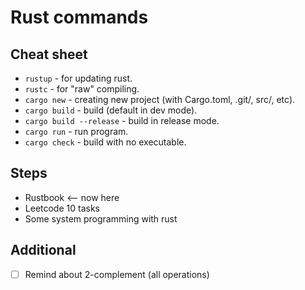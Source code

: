 # Rust commands

## Cheat sheet

- `rustup` - for updating rust.
- `rustc` - for "raw" compiling.
- `cargo new` - creating new project (with Cargo.toml, .git/, src/, etc).
- `cargo build` - build (default in dev mode).
- `cargo build --release` - build in release mode.
- `cargo run` - run program.
- `cargo check` - build with no executable.

## Steps

- Rustbook <-- now here
- Leetcode 10 tasks
- Some system programming with rust

## Additional

- [ ] Remind about 2-complement (all operations)
